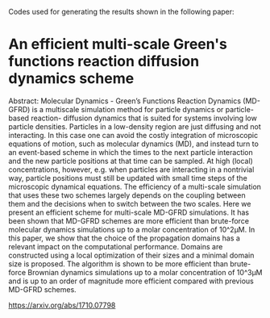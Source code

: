 Codes used for generating the results shown in the following paper:

# An efficient multi-scale Green's functions reaction diffusion dynamics scheme

Abstract: Molecular Dynamics - Green’s Functions Reaction Dynamics (MD-GFRD) is a multiscale simulation method for particle dynamics or particle-based reaction- diffusion dynamics that is suited for systems involving low particle densities. Particles in a low-density region are just diffusing and not interacting. In this case one can avoid the costly integration of microscopic equations of motion, such as molecular dynamics (MD), and instead turn to an event-based scheme in which the times to the next particle interaction and the new particle positions at that time can be sampled. At high (local) concentrations, however, e.g. when particles are interacting in a nontrivial way, particle positions must still be updated with small time steps of the microscopic dynamical equations. The efficiency of a multi-scale simulation that uses these two schemes largely depends on the coupling between them and the decisions when to switch between the two scales. Here we present an efficient scheme for multi-scale MD-GFRD simulations. It has been shown that MD-GFRD schemes are more efficient than brute-force molecular dynamics simulations up to a molar concentration of 10^2μM. In this paper, we show that the choice of the propagation domains has a relevant impact on the computational performance. Domains are constructed using a local optimization of their sizes and a minimal domain size is proposed. The algorithm is shown to be more efficient than brute-force Brownian dynamics simulations up to a molar concentration of 10^3μM and is up to an order of magnitude more efficient compared with previous MD-GFRD schemes.

https://arxiv.org/abs/1710.07798
